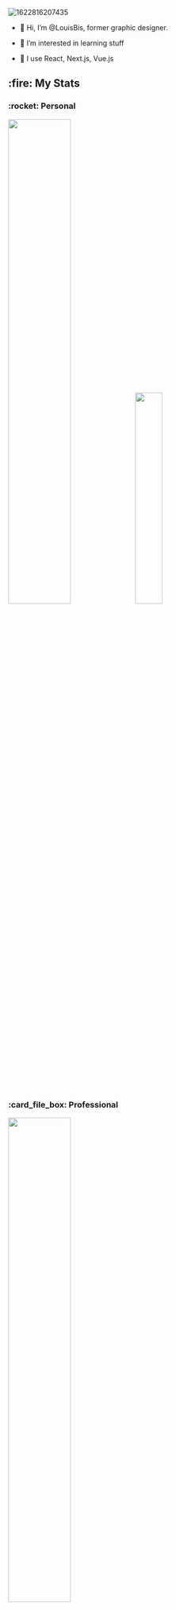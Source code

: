 ![1622816207435](https://user-images.githubusercontent.com/81558396/122246559-effb4380-cec6-11eb-8a45-d49467371dba.jpg)
- 👋 Hi, I’m @LouisBis, former graphic designer.
- 👀 I’m interested in learning stuff
- 🧰 I use React, Next.js, Vue.js

  <div align="center">
<h2>
 :fire: My Stats 
</h2>

<div> 
  <h3>
    :rocket: Personal
  </h3>  
  <img width="50%" src="http://github-readme-streak-stats.herokuapp.com/?user=LouisBis&theme=dracula&date_format=M%20j%5B%2C%20Y%5D&ring=ff3068&fire=ff3068&sideNums=ff3068"></td>
  <img width="33%" src="https://github-readme-stats.vercel.app/api/top-langs/?username=LouisBis&layout=donut&theme=dracula">
</div>
<div>
  <h3>
   :card_file_box: Professional
  </h3>
  <img width="50%" src="http://github-readme-streak-stats.herokuapp.com/?user=MaraisL&theme=dracula&date_format=M%20j%5B%2C%20Y%5D&ring=ff3068&fire=ff3068&sideNums=ff3068">
<div>
</div>
